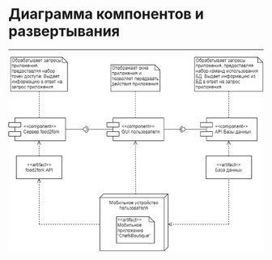 # Диаграмма компонентов и развертывания
---

![Диаграмма компонентов и развертывания](https://raw.githubusercontent.com/anyatsal/ChefsBoutique/master/Documents/Diagrams/Deployment/Images/ComponentAndDeployment.png)